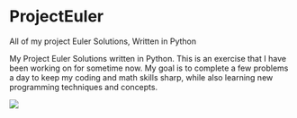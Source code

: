 # ProjectEuler
All of my project Euler Solutions, Written in Python

My Project Euler Solutions written in Python. This is an exercise that I have been working on for sometime now. My goal is to complete a few problems a day to keep my coding and math skills sharp, while also learning new programming techniques and concepts. 

<img src="https://projecteuler.net/profile/artperkitny.png"/>
